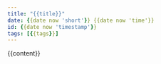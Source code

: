 ```yaml
---
title: "{{title}}"
date: {{date now 'short'}} {{date now 'time'}}
id: {{date now 'timestamp'}}
tags: [{{tags}}]
---
```


{{content}}
